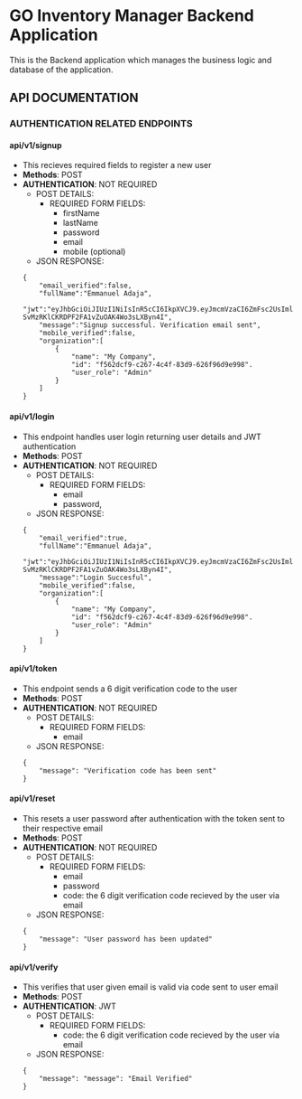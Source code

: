 # GO Inventory Manager Backend Application
This is the Backend application which manages the business logic and database of the application.
## API DOCUMENTATION

### AUTHENTICATION RELATED ENDPOINTS

#### api/v1/signup
- This recieves required fields to register a new user
- **Methods**: POST
- **AUTHENTICATION**: NOT REQUIRED
    * POST DETAILS:
        + REQUIRED FORM FIELDS:
            - firstName
            - lastName
            - password
            - email
            - mobile (optional)
    * JSON RESPONSE:
    ```
    {
        "email_verified":false,
        "fullName":"Emmanuel Adaja",
        "jwt":"eyJhbGciOiJIUzI1NiIsInR5cCI6IkpXVCJ9.eyJmcmVzaCI6ZmFsc2UsImlhdCI6MTcwODQ5MTc0OCwianRpIjoiMWRlOThkNzctZDI3Yy00MjRkLWEwYzgtNGQ3OTAyN2VkYjViIiwidHlwZSI6ImFjY2VzcyIsInN1YiI6IjE2MzJmMWZiLTFhNDYtNGU5Yy1hZDI5LTcyNzczYzA2MzNkMyIsIm5iZiI6MTcwODQ5MTc0OCwiY3NyZiI6IjIyODlhMzNhLTE2MTMtNDY4Ni05ZmYyLWJiNDhjM2JkYmNhNiIsImV4cCI6MTcwODQ5MjY0OH0._zQECRA-SvMzRKlCKRDPF2FA1vZuOAK4Wo3sLXByn4I",
        "message":"Signup successful. Verification email sent",
        "mobile_verified":false,
        "organization":[
            {
                "name": "My Company",
                "id": "f562dcf9-c267-4c4f-83d9-626f96d9e998".
                "user_role": "Admin"
            }
        ]
    }
    ```

#### api/v1/login
- This endpoint handles user login returning user details and JWT authentication
- **Methods**: POST
- **AUTHENTICATION**: NOT REQUIRED
    * POST DETAILS:
        + REQUIRED FORM FIELDS:
            - email
            - password,
    * JSON RESPONSE:
    ```
    {
        "email_verified":true,
        "fullName":"Emmanuel Adaja",
        "jwt":"eyJhbGciOiJIUzI1NiIsInR5cCI6IkpXVCJ9.eyJmcmVzaCI6ZmFsc2UsImlhdCI6MTcwODQ5MTc0OCwianRpIjoiMWRlOThkNzctZDI3Yy00MjRkLWEwYzgtNGQ3OTAyN2VkYjViIiwidHlwZSI6ImFjY2VzcyIsInN1YiI6IjE2MzJmMWZiLTFhNDYtNGU5Yy1hZDI5LTcyNzczYzA2MzNkMyIsIm5iZiI6MTcwODQ5MTc0OCwiY3NyZiI6IjIyODlhMzNhLTE2MTMtNDY4Ni05ZmYyLWJiNDhjM2JkYmNhNiIsImV4cCI6MTcwODQ5MjY0OH0._zQECRA-SvMzRKlCKRDPF2FA1vZuOAK4Wo3sLXByn4I",
        "message":"Login Succesful",
        "mobile_verified":false,
        "organization":[
            {
                "name": "My Company",
                "id": "f562dcf9-c267-4c4f-83d9-626f96d9e998".
                "user_role": "Admin"
            }
        ]
    }
    ```

#### api/v1/token
- This endpoint sends a 6 digit verification code to the user
- **Methods**: POST
- **AUTHENTICATION**: NOT REQUIRED
    * POST DETAILS:
        + REQUIRED FORM FIELDS:
            - email
    * JSON RESPONSE:
    ```
    {
        "message": "Verification code has been sent"
    }
    ```

#### api/v1/reset
- This resets a user password after authentication with the token sent to their respective email
- **Methods**: POST
- **AUTHENTICATION**: NOT REQUIRED
    * POST DETAILS:
        + REQUIRED FORM FIELDS:
            - email
            - password
            - code: the 6 digit verification code recieved by the user via email
    * JSON RESPONSE:
    ```
    {
        "message": "User password has been updated"
    }
    ```

#### api/v1/verify
- This verifies that user given email is valid via code sent to user email
- **Methods**: POST
- **AUTHENTICATION**: JWT
    * POST DETAILS:
        + REQUIRED FORM FIELDS:
            - code: the 6 digit verification code recieved by the user via email
    * JSON RESPONSE:
    ```
    {
        "message": "message": "Email Verified"
    }
    ```
